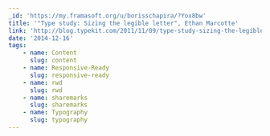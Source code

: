 ```yaml
---
_id: 'https://my.framasoft.org/u/borisschapira/?Yox8bw'
title: '"Type study: Sizing the legible letter", Ethan Marcotte'
link: 'http://blog.typekit.com/2011/11/09/type-study-sizing-the-legible-letter/'
date: '2014-12-16'
tags:
    - name: Content
      slug: content
    - name: Responsive-Ready
      slug: responsive-ready
    - name: rwd
      slug: rwd
    - name: sharemarks
      slug: sharemarks
    - name: Typography
      slug: typography
---
```


<div class="markdown"><p></p></div>
